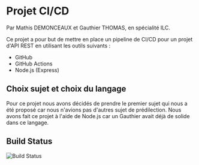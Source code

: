 # Projet CI/CD

Par Mathis DEMONCEAUX et Gauthier THOMAS, en spécialité ILC.

Ce projet a pour but de mettre en place un pipeline de CI/CD pour un projet d'API REST en utilisant les outils suivants :
 * GitHub
 * GitHub Actions
 * Node.js (Express)

 ## Choix sujet et choix du langage

Pour ce projet nous avons décidés de prendre le premier sujet qui nous a été proposé car nous n'avions pas d'autres sujet de prédilection. Nous avons fait ce projet à l'aide de Node.js car un Gauthier avait déjà de solide dans ce langage.

## Build Status

![Build Status](https://github.com/MathisDemonceaux/4A_ILC_Demonceaux_Thomas/actions/workflows/node-setup.yml/badge.svg)